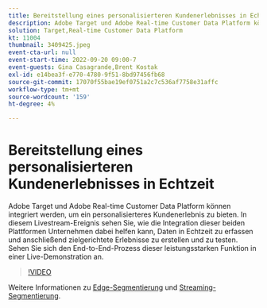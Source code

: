 ```yaml
---
title: Bereitstellung eines personalisierteren Kundenerlebnisses in Echtzeit
description: Adobe Target und Adobe Real-time Customer Data Platform können integriert werden, um ein personalisierteres Kundenerlebnis zu bieten. In diesem Livestream-Ereignis sehen Sie, wie die Integration dieser beiden Plattformen Unternehmen dabei helfen kann, Daten in Echtzeit zu erfassen und anschließend zielgerichtete Erlebnisse zu erstellen und zu testen. Sehen Sie sich den End-to-End-Prozess dieser leistungsstarken Funktion in einer Live-Demonstration an.
solution: Target,Real-time Customer Data Platform
kt: 11004
thumbnail: 3409425.jpeg
event-cta-url: null
event-start-time: 2022-09-20 09:00-7
event-guests: Gina Casagrande,Brent Kostak
exl-id: e14bea3f-e770-4780-9f51-8bd97456fb68
source-git-commit: 17070f55bae19ef0751a2c7c536af7758e31affc
workflow-type: tm+mt
source-wordcount: '159'
ht-degree: 4%

---
```


# Bereitstellung eines personalisierteren Kundenerlebnisses in Echtzeit

Adobe Target und Adobe Real-time Customer Data Platform können integriert werden, um ein personalisierteres Kundenerlebnis zu bieten. In diesem Livestream-Ereignis sehen Sie, wie die Integration dieser beiden Plattformen Unternehmen dabei helfen kann, Daten in Echtzeit zu erfassen und anschließend zielgerichtete Erlebnisse zu erstellen und zu testen. Sehen Sie sich den End-to-End-Prozess dieser leistungsstarken Funktion in einer Live-Demonstration an.

>[!VIDEO](https://video.tv.adobe.com/v/3409425/?quality=12&learn=on)

Weitere Informationen zu [Edge-Segmentierung](https://experienceleague.adobe.com/docs/experience-platform/segmentation/ui/edge-segmentation.html?lang=de) und [Streaming-Segmentierung](https://experienceleague.adobe.com/docs/experience-platform/segmentation/ui/streaming-segmentation.html).
